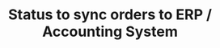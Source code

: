 ---
title: "Status to sync orders to ERP / Accounting System"
name: "channelmeta_woocommerce"
key: "add_order_status"
description: "The woo commerce order status to use for adding an order to source."
user_friendly_description: "Determine which orders should be synced to your ERP / Accounting System based on their status. Generally, only once an order has been paid for and has a status of Processing should it sync."
default: "processing"
values: []
tags: [channelmeta,woocommerce]
type: "meta"
process: "orders"
headless: true
---